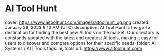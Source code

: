 # AI Tool Hunt

cover: https://www.aitoolhunt.com/images/aitoolhunt_og.png
created: January 29, 2023 6:13 AM (UTC)
description: AI Tool Hunt is the go-to destination for finding the best new AI tools on the market. Our directory is constantly updated with the latest and greatest AI tools, making it easy for users to discover and compare options for their specific needs.
folder: AI Systems / AI | Tools
tags: ai, tools
url: https://www.aitoolhunt.com/